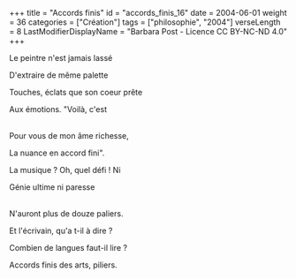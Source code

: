 +++
title = "Accords finis"
id = "accords_finis_16"
date = 2004-06-01
weight = 36
categories = ["Création"]
tags = ["philosophie", "2004"]
verseLength = 8
LastModifierDisplayName = "Barbara Post - Licence CC BY-NC-ND 4.0"
+++

Le peintre n'est jamais lassé

D'extraire de même palette

Touches, éclats que son coeur prête

Aux émotions. "Voilà, c'est

 \
Pour vous de mon âme richesse,

La nuance en accord fini".

La musique ? Oh, quel défi ! Ni

Génie ultime ni paresse

 \
N'auront plus de douze paliers.

Et l'écrivain, qu'a t-il à dire ?

Combien de langues faut-il lire ?

Accords finis des arts, piliers.
